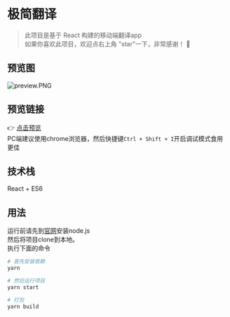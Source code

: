 # 极简翻译

>此项目是基于 React 构建的移动端翻译app       
如果你喜欢此项目，欢迎点右上角 "star"一下，非常感谢！ 🤞

## 预览图
![preview.PNG](https://i.loli.net/2018/10/11/5bbf02e539ff3.png)

## 预览链接
👉 [点击预览](https://harry0071.github.io/react-fanyi/build/)             
PC端建议使用chrome浏览器，然后快捷键`Ctrl + Shift + I`开启调试模式食用更佳


## 技术栈
React + ES6

## 用法
运行前请先到[官网](https://nodejs.org/zh-cn/download/)安装node.js      
然后将项目clone到本地。           
执行下面的命令

``` bash
# 首先安装依赖
yarn

# 然后运行项目
yarn start

# 打包
yarn build
```